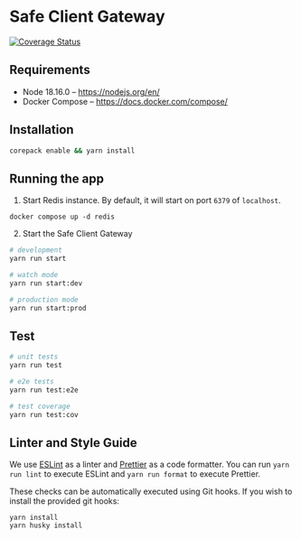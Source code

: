 # Safe Client Gateway

[![Coverage Status](https://coveralls.io/repos/github/safe-global/safe-client-gateway-nest/badge.svg?branch=main)](https://coveralls.io/github/safe-global/safe-client-gateway-nest?branch=main)
## Requirements

- Node 18.16.0 – https://nodejs.org/en/
- Docker Compose – https://docs.docker.com/compose/

## Installation

```bash
corepack enable && yarn install
```

## Running the app

1. Start Redis instance. By default, it will start on port `6379` of `localhost`.

```shell
docker compose up -d redis
```

2. Start the Safe Client Gateway

```bash
# development
yarn run start

# watch mode
yarn run start:dev

# production mode
yarn run start:prod
```

## Test

```bash
# unit tests
yarn run test

# e2e tests
yarn run test:e2e

# test coverage
yarn run test:cov
```

## Linter and Style Guide

We use [ESLint](https://eslint.org/) as a linter and [Prettier](https://prettier.io/) as a code formatter.
You can run `yarn run lint` to execute ESLint and `yarn run format` to execute Prettier.

These checks can be automatically executed using Git hooks. If you wish to install the provided git hooks:

```shell
yarn install
yarn husky install
```
